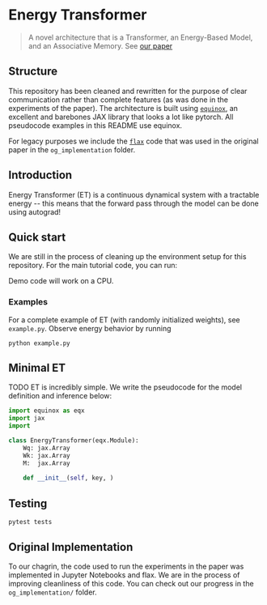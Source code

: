 # Energy Transformer

> A novel architecture that is a Transformer, an Energy-Based Model, and an Associative Memory. See [our paper](https://arxiv.org/abs/2302.07253)

## Structure

This repository has been cleaned and rewritten for the purpose of clear communication rather than complete features (as was done in the experiments of the paper). The architecture is built using [`equinox`](https://github.com/patrick-kidger/equinox), an excellent and barebones JAX library that looks a lot like pytorch. All pseudocode examples in this README use equinox.

For legacy purposes we include the [`flax`](https://github.com/google/flax) code that was used in the original paper in the `og_implementation` folder. 

## Introduction

Energy Transformer (ET) is a continuous dynamical system with a tractable energy -- this means that the forward pass through the model can be done using autograd! 

## Quick start
We are still in the process of cleaning up the environment setup for this repository. For the main tutorial code, you can run:


Demo code will work on a CPU.


### Examples

For a complete example of ET (with randomly initialized weights), see `example.py`. Observe energy behavior by running

```
python example.py
```

## Minimal ET

TODO ET is incredibly simple. We write the pseudocode for the model definition and inference below:

``` python
import equinox as eqx
import jax
import 

class EnergyTransformer(eqx.Module):
    Wq: jax.Array
    Wk: jax.Array
    M:  jax.Array
    
    def __init__(self, key, )

```

## Testing

```
pytest tests
```

## Original Implementation
To our chagrin, the code used to run the experiments in the paper was implemented in Jupyter Notebooks and flax. We are in the process of improving cleanliness of this code. You can check out our progress in the `og_implementation/` folder.


